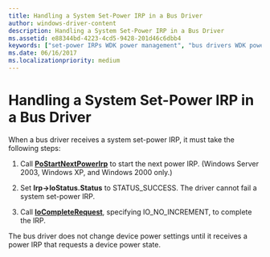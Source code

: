 ```yaml
---
title: Handling a System Set-Power IRP in a Bus Driver
author: windows-driver-content
description: Handling a System Set-Power IRP in a Bus Driver
ms.assetid: e88344bd-4223-4cd5-9428-201d46c6dbb4
keywords: ["set-power IRPs WDK power management", "bus drivers WDK power management"]
ms.date: 06/16/2017
ms.localizationpriority: medium
---
```


# Handling a System Set-Power IRP in a Bus Driver





When a bus driver receives a system set-power IRP, it must take the following steps:

1.  Call [**PoStartNextPowerIrp**](https://msdn.microsoft.com/library/windows/hardware/ff559776) to start the next power IRP. (Windows Server 2003, Windows XP, and Windows 2000 only.)

2.  Set **Irp-&gt;IoStatus.Status** to STATUS\_SUCCESS. The driver cannot fail a system set-power IRP.

3.  Call [**IoCompleteRequest**](https://msdn.microsoft.com/library/windows/hardware/ff548343), specifying IO\_NO\_INCREMENT, to complete the IRP.

The bus driver does not change device power settings until it receives a power IRP that requests a device power state.

 

 




